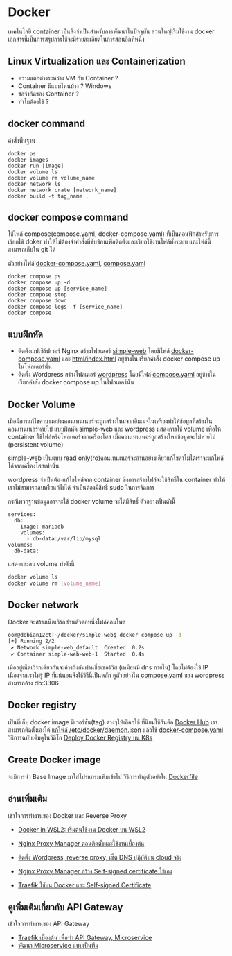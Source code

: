 # Docker

เทคโนโลยี container เป็นสิ่งจำเป็นสำหรับการพัฒนาในปัจจุบัน ส่วนใหญ่เริ่มใช้งาน docker เอกสารนี้เป็นการสรุปการใช้จะมีรายละเอียดในการสอนอีกทีหนึ่ง

## Linux Virtualization และ Containerization
- ความแตกต่างระหว่าง VM กับ Container ?
- Container มีแบบไหนบ้าง ? Windows
- ข้อจำกัดของ Container ?
- ทำไมต้องใช้ ?

## docker command
คำสั่งพื้นฐาน
```
docker ps
docker images
docker run [image]
docker volume ls
docker volume rm volume_name
docker network ls
docker network crate [network_name]
docker build -t tag_name .
```

## docker compose command

ใช้ไฟล์ compose(compose.yaml, docker-compose.yaml) ที่เป็นคอนฟิกสำหรับการเรียกใช้ doker ทำให้ไม่ต้องจำคำสั่งที่ซับซ้อนเพื่อติดตั้งและเรียกใช้งานไฟล์ทั้งระบบ และไฟล์นี้สามารถเก็บใน git ได้

ตัวอย่างไฟล์ [docker-compose.yaml](https://github.com/schooltechx/youtube/blob/main/Docker%20VM%20K8s/docker-compose/wordpress/docker-compose.yaml), [compose.yaml](../express-ts/compose.yaml)
```
docker compose ps
docker compose up -d
docker compose up [service_name]
docker compose stop
docker compose down
docker compose logs -f [service_name]
docker compose 

```


## แบบฝึกหัด
- ติดตั้งเวปเซิร์ฟเวอร์ Nginx สร้างโฟลเดอร์ [simple-web](./simple-web/) โดยมีไฟล์ [docker-compose.yaml](./simple-web/docker-compose.yaml) และ [html/index.html](./simple-web/html/index.html) อยู่ข้างใน เรียกคำสั่ง docker compose up ในโฟลเดอร์นั้น
- ติดตั้ง Wordpress สร้างโฟลเดอร์ [wordpress](./wordpress/) โดยมีไฟล์ [compose.yaml](./wordpress/compose.yaml) อยู่ข้างใน เรียกคำสั่ง docker compose up ในโฟลเดอร์นั้น

## Docker Volume
เมื่อมีการแก้ไขค่าบางอย่างคอนเทนเนอร์จะถูกสร้างใหม่จากอิมเมจในเครื่องทำให้ข้อมูลที่สร้างในคอนเทนเนอร์หายไป แบบฝึกหัด simple-web และ wordpress แสดงการใช้ volume เพื่อให้ container ใช้ไฟล์หรือโฟลเดอร์จากเครื่องโฮส เมื่อคอนเทนเนอร์ถูกสร้างใหม่ข้อมูลจะไม่หายไป (persistent volume)

simple-web เป็นแบบ read only(ro)คอนเทนเนอร์จะอ่านอย่างเดียวแก้ไขค่าไม่ได้เราจะแก้ไฟล์ได้จากเครื่องโฮสเท่านั้น 

wordpress จำเป็นต้องแก้ไขไฟล์จาก container ซึ่งการสร้างไฟล์จะใช้สิทธิ์ใน container ทำให้เราไม่สามารถลบหรือแก้ไขได้ จำเป็นต้องมีสิทธิ์ sudo ในการจัดการ 

กรณีพวกฐานข้อมูลอาจจะใช้ docker volume จะได้มีสิทธิ์ ตัวอย่างเป็นดังนี้
```
services:
  db:
    image: mariadb
    volumes:
      - db-data:/var/lib/mysql
volumes:
  db-data:
```
แสดงและลบ volume ทำดังนี้
```sh
docker volume ls 
docker volume rm [volume_name]

```
## Docker network
Docker จะสร้างเน็ตเวิร์กส่วนตัวต่อหนึ่งไฟล์คอมโพส 
```sh
oom@debian12ct:~/docker/simple-web$ docker compose up -d
[+] Running 2/2
 ✔ Network simple-web_default  Created  0.2s 
 ✔ Container simple-web-web-1  Started  0.4s 
```
เมื่ออยู่เน็ตเวิร์กเดียวกันจะอ้างถึงกันผ่านชื่อเซอร์วิส (เหมือนมี dns ภายใน) โดยไม่ต้องใช้ IP เนื่องจากเราไม่รู้ IP ที่แน่นอนจึงใช้วิธีนี้เป็นหลัก  ดูตัวอย่างใน [compose.yaml](./wordpress/compose.yaml) ของ wordpress สามารถอ้าง db:3306


## Docker registry
เป็นที่เก็บ docker image มีเวอร์ชั่น(tag) ต่างๆให้เลือกใช้ ที่นิยมใช้กันคือ [Docker Hub](https://hub.docker.com/) 
เราสามารถติดตั้งเองได้ 
[แก้ไฟล์ /etc/docker/daemon.json](./registry/daemon.json)
แล้วใช้ [docker-compose.yaml](./registry/docker-compose.yaml) วิธีการฉบับเต็มดูในวีดีโอ [Deploy Docker Registry บน K8s](https://www.youtube.com/watch?v=NJ5zcvvdL9o)

## Create Docker image
จะมีการนำ Base Image มาใส่โปรแกรมเพิ่มเข้าไป วิธีการทำดูตัวอย่าใน [Dockerfile](../express-ts/Dockerfile)


## อ่านเพิ่มเติม
เข้าใจการทำงานของ Docker และ Reverse Proxy 

- [Docker in WSL2: เริ่มต้นใช้งาน Docker บน WSL2](https://youtu.be/ntLLCJk9LyY?si=j0JfcYfC9OCaK_4r)
- [Nginx Proxy Manager ตอนติดตั้งและใช้งานเบื้องต้น](https://www.youtube.com/watch?v=iWrbL-xDwlk)
- [ติดตั้ง Wordpress, reverse proxy, เซ็ต DNS ปฎิบัติบน cloud จริง](https://youtu.be/ALNn-X_2PEs?si=McPM02elR72IfBJ8)

- [Nginx Proxy Manager สร้าง Self-signed certificate ใช้เอง](https://youtu.be/pyJF2DnPv7Y?si=K2t6lrWEJLObULre)
- [Traefik ใชับน Docker และ Self-signed Certificate](https://www.youtube.com/watch?v=z3TqJImsXPQ)

## ดูเพิ่มเติมเกี่ยวกับ API Gateway
เข้าใจการทำงานของ API Gateway
- [Traefik เบื้องต้น เพื่อทำ API Gateway, Microservice](https://www.youtube.com/watch?v=DgxRcFlccsU)
- [พัฒนา Microservice แบบเป็นทีม](https://www.youtube.com/watch?v=-zfABqdhmPg)

